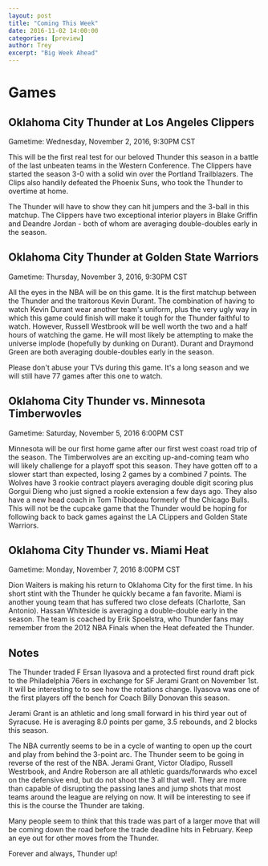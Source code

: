 ```yaml
---
layout: post
title: "Coming This Week"
date: 2016-11-02 14:00:00 
categories: [preview]
author: Trey
excerpt: "Big Week Ahead"
---
```


# Games

## Oklahoma City Thunder at Los Angeles Clippers

Gametime: Wednesday, November 2, 2016, 9:30PM CST

This will be the first real test for our beloved Thunder this season in a battle of the last unbeaten teams in the Western Conference. The Clippers have started the season 3-0 with a solid win over the Portland Trailblazers. The Clips also handily defeated the Phoenix Suns, who took the Thunder to overtime at home.

The Thunder will have to show they can hit jumpers and the 3-ball in this matchup. The Clippers have two exceptional interior players in Blake Griffin and Deandre Jordan - both of whom are averaging double-doubles early in the season.

## Oklahoma City Thunder at Golden State Warriors

Gametime: Thursday, November 3, 2016, 9:30PM CST

All the eyes in the NBA will be on this game. It is the first matchup between the Thunder and the traitorous Kevin Durant. The combination of having to watch Kevin Durant wear another team's uniform, plus the very ugly way in which this game could finish will make it tough for the Thunder faithful to watch. However, Russell Westbrook will be well worth the two and a half hours of watching the game. He will most likely be attempting to make the universe implode (hopefully by dunking on Durant). Durant and Draymond Green are both averaging double-doubles early in the season. 

Please don't abuse your TVs during this game. It's a long season and we will still have 77 games after this one to watch.

## Oklahoma City Thunder vs. Minnesota Timberwovles

Gametime: Saturday, November 5, 2016 6:00PM CST

Minnesota will be our first home game after our first west coast road trip of the season. The Timberwolves are an exciting up-and-coming team who will likely challenge for a playoff spot this season. They have gotten off to a slower start than expected, losing 2 games by a combined 7 points. The Wolves have 3 rookie contract players averaging double digit scoring plus Gorgui Dieng who just signed a rookie extension a few days ago. They also have a new head coach in Tom Thibodeau formerly of the Chicago Bulls. This will not be the cupcake game that the Thunder would be hoping for following back to back games against the LA CLippers and Golden State Warriors. 

## Oklahoma City Thunder vs. Miami Heat 

Gametime: Monday, November 7, 2016 8:00PM CST

Dion Waiters is making his return to Oklahoma City for the first time. In his short stint with the Thunder he quickly became a fan favorite. Miami is another young team that has suffered two close defeats (Charlotte, San Antonio). Hassan Whiteside is averaging a double-double early in the season. The team is coached by Erik Spoelstra, who Thunder fans may remember from the 2012 NBA Finals when the Heat defeated the Thunder. 

## Notes

The Thunder traded F Ersan Ilyasova and a protected first round draft pick to the Philadelphia 76ers in exchange for SF Jerami Grant on November 1st. It will be interesting to to see how the rotations change. Ilyasova was one of the first players off the bench for Coach Billy Donovan this season. 

Jerami Grant is an athletic and long small forward in his third year out of Syracuse. He is averaging 8.0 points per game, 3.5 rebounds, and 2 blocks this season. 

The NBA currently seems to be in a cycle of wanting to open up the court and play from behind the 3-point arc. The Thunder seem to be going in reverse of the rest of the NBA. Jerami Grant, Victor Oladipo, Russell Westrbook, and Andre Roberson are all athletic guards/forwards who excel on the defensive end, but do not shoot the 3 all that well. They are more than capable of disrupting the passing lanes and jump shots that most teams around the league are relying on now. It will be interesting to see if this is the course the Thunder are taking. 

Many people seem to think that this trade was part of a larger move that will be coming down the road before the trade deadline hits in February. Keep an eye out for other moves from the Thunder. 

Forever and always, Thunder up!
